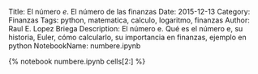Title: El número $e$. El número de las finanzas
Date: 2015-12-13
Category: Finanzas
Tags: python, matematica, calculo, logaritmo, finanzas
Author: Raul E. Lopez Briega
Description: El número e. Qué es el número e, su historia, Euler, cómo calcularlo, su importancia en finanzas, ejemplo en python
NotebookName: numbere.ipynb

{% notebook numbere.ipynb cells[2:] %}
